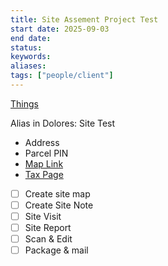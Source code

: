 ```yaml
---
title: Site Assement Project Test
start date: 2025-09-03
end date:
status:
keywords:
aliases:
tags: ["people/client"]
---
```



[Things](things:///show?id=6QMwYJDKyzjC9MfVS6RwEy)

Alias in Dolores: Site Test

- Address
- Parcel PIN
- [Map Link](https://maps.apple.com/place?address=319%20W%20Davie%20St,%20Raleigh,%20NC%20%2027601,%20United%20States&coordinate=35.775524,-78.644070&name=Crank%20Arm%20Brewing&place-id=I6BB2396F6372337A&map=explore)
- [Tax Page](https://services.wake.gov/realestate/Account.asp?id=0019841)

- [ ] Create site map
- [ ] Create Site Note
- [ ] Site Visit
- [ ] Site Report
- [ ] Scan & Edit
- [ ] Package & mail